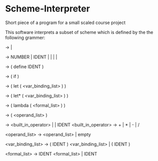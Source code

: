 # Scheme-Interpreter
Short piece of a program for a small scaled course project

This software interprets a subset of scheme which is defined by the the following grammer:

<s6> -> <expr>
      | <define>
  
<expr> -> NUMBER
      | IDENT
      | <if>
      | <let>
      | <lambda>
      | <application>

<define> -> ( define IDENT <expr> )

<if> -> ( if <expr> <expr> <expr> )

<let> -> ( let ( <var_binding_list> ) <expr> )

<letstar> -> ( let* ( <var_binding_list> ) <expr> )

<lambda> -> ( lambda ( <formal_list> ) <expr> )

<application> -> ( <operator> <operand_list> )

<operator> -> <built_in_operator>
      | <lambda>
      | IDENT
<built_in_operator> -> + | * | - | /

<operand_list> -> <expr> <operand_list>
      | empty
      
<var_binding_list> -> ( IDENT <expr> ) <var_binding_list>
      | ( IDENT <expr> )
      
<formal_list> -> IDENT <formal_list>
      | IDENT
